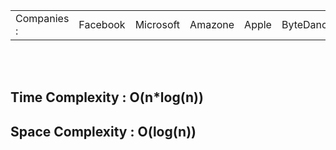 <table>
  <tr>
    <td>Companies : </td>
    <td>Facebook</td>
    <td>Microsoft</td>
    <td>Amazone</td>
    <td>Apple</td>
    <td>ByteDance</td>
  </tr>
</table>

<br>
<br>

<h2>Time Complexity : O(n*log(n))</h2>
<h2>Space Complexity : O(log(n))</h2>
